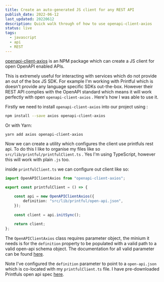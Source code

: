 ```yaml
---
title: Create an auto-generated JS client for any REST API
publish_date: 2022-06-12
last_updated: 20220612
description: Quick walk through of how to use openapi-client-axios
status: live
tags:
  - javascript
  - api
  - REST
---
```



 [openapi-client-axios](https://github.com/anttiviljami/openapi-client-axios/blob/master/packages/openapi-client-axios/README.md) is an NPM package which can create a JS client for open OpenAPI enabled APIs. 

This is extremely useful for interacting with services which do not provide an out of the box JS SDK. For example I'm working with Printful which is  doesn't provide any language specific SDKs out-the-box. However their REST API complies with the OpenAPI standard which means it will work perfectly with open `openapi-client-axios` .  Here's how I was able to use it.


Firstly we need to install `openapi-client-axios`  into our project using :

```bash
npm install --save axios openapi-client-axios
```

Or with Yarn:

```bash
yarn add axios openapi-client-axios
```

Now we can create a utility which configures the client use printfuls rest api. To do this I like to organise my files like so `src/lib/printful/printfulClient.ts`  . Yes I'm using TypeScript, however this will work with plain `.js` too.

inside `printfulClient.ts` we can configure out client like so:

```ts
import OpenAPIClientAxios from "openapi-client-axios";

export const printfulClient = () => {

	const api = new OpenAPIClientAxios({
		definition: "src/lib/printful/open-api.json",
	});
	  
	const client = api.initSync();
	
	return client;
};

```

The `OpenAPIClientAxios` class requires parameter object, the minium it needs is for the `definition` property to be populated with a valid path to a valid open-api schema object. The  documentation for all valid parameter can be found [here](https://github.com/anttiviljami/openapi-client-axios/blob/master/DOCS.md#parameter-opts).

Note I've configured the `definition` parameter to point to a `open-api.json`  which is co-located with my `printfulClient.ts` file. I have pre-downloaded Printfuls open api spec [here](blob:https://developers.printful.com/102d71b9-2e81-41f7-adb5-1cb12b4533b9).

